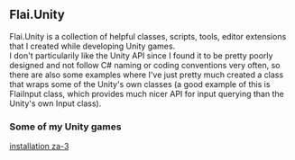 ## Flai.Unity

Flai.Unity is a collection of helpful classes, scripts, tools, editor extensions that I created while developing Unity games.  
I don't particularily like the Unity API since I found it to be pretty poorly designed and not follow C# naming or coding conventions very often, so there are also some examples where I've just pretty much created a class that wraps some of the Unity's own classes (a good example of this is FlaiInput class, which provides much nicer API for input querying than the Unity's own Input class).

### Some of my Unity games
[installation za-3](https://github.com/JaakkoLipsanen/installation-za-3)